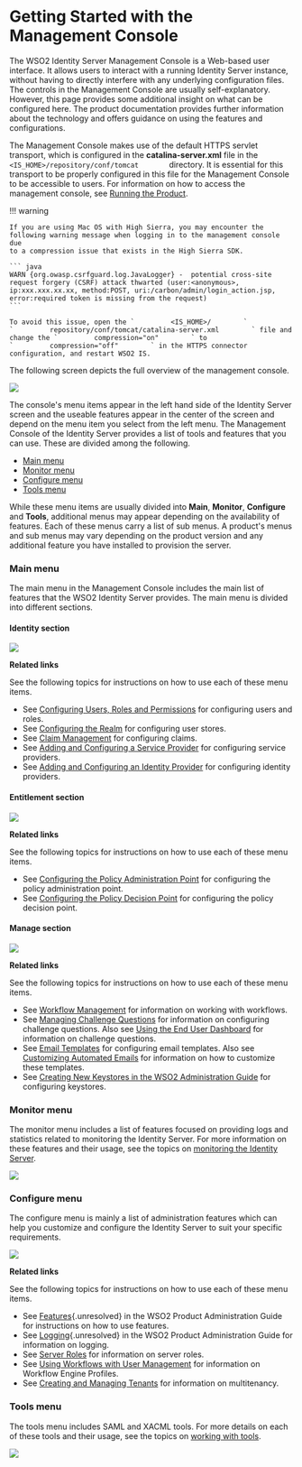 # Getting Started with the Management Console

The WSO2 Identity Server Management Console is a Web-based user
interface. It allows users to interact with a running Identity Server
instance, without having to directly interfere with any underlying
configuration files. The controls in the Management Console are usually
self-explanatory. However, this page provides some additional insight on
what can be configured here. The product documentation provides further
information about the technology and offers guidance on using the
features and configurations.

The Management Console makes use of the default HTTPS servlet transport,
which is configured in the **catalina-server.xml** file in the
`         <IS_HOME>/repository/conf/tomcat        ` directory. It is
essential for this transport to be properly configured in this file for
the Management Console to be accessible to users. For information on how
to access the management console, see [Running the
Product](../../setup/running-the-product).

!!! warning
    
    If you are using Mac OS with High Sierra, you may encounter the
    following warning message when logging in to the management console due
    to a compression issue that exists in the High Sierra SDK.
    
    ``` java
    WARN {org.owasp.csrfguard.log.JavaLogger} -  potential cross-site request forgery (CSRF) attack thwarted (user:<anonymous>, ip:xxx.xxx.xx.xx, method:POST, uri:/carbon/admin/login_action.jsp, error:required token is missing from the request)
    ```
    
    To avoid this issue, open the `         <IS_HOME>/        `
    `         repository/conf/tomcat/catalina-server.xml        ` file and
    change the `         compression="on"        ` to
    `         compression="off"        ` in the HTTPS connector
    configuration, and restart WSO2 IS.
    

The following screen depicts the full overview of the management
console.

![](attachments/103328985/103328992.png) 

The console's menu items appear in the left hand side of the Identity
Server screen and the useable features appear in the center of the
screen and depend on the menu item you select from the left menu. The
Management Console of the Identity Server provides a list of tools and
features that you can use. These are divided among the following.

-   [Main menu](#GettingStartedwiththeManagementConsole-Mainmenu)
-   [Monitor menu](#GettingStartedwiththeManagementConsole-Monitormenu)
-   [Configure
    menu](#GettingStartedwiththeManagementConsole-Configuremenu)
-   [Tools menu](#GettingStartedwiththeManagementConsole-Toolsmenu)

While these menu items are usually divided into **Main**, **Monitor**,
**Configure** and **Tools**, additional menus may appear depending on
the availability of features. Each of these menus carry a list of sub
menus. A product's menus and sub menus may vary depending on the product
version and any additional feature you have installed to provision the
server.

### Main menu

The main menu in the Management Console includes the main list of
features that the WSO2 Identity Server provides. The main menu is
divided into different sections.

#### Identity section

![](attachments/103328985/103328990.png)

**Related links**

See the following topics for instructions on how to use each of these
menu items.

-   See [Configuring Users, Roles and
    Permissions](Configuring_Users_Roles_and_Permissions) for
    configuring users and roles.
-   See [Configuring the Realm](../../learn/configuring-the-realm) for configuring
    user stores.
-   See [Claim Management](../../learn/claim-management) for configuring claims.
-   See [Adding and Configuring a Service
    Provider](../../learn/adding-and-configuring-a-service-provider) for
    configuring service providers.
-   See [Adding and Configuring an Identity
    Provider](../../learn/adding-and-configuring-an-identity-provider) for
    configuring identity providers.

#### Entitlement section

![](attachments/103328985/103328991.png)

**Related links**

See the following topics for instructions on how to use each of these
menu items.

-   See [Configuring the Policy Administration
    Point](../../learn/configuring-the-policy-administration-point) for
    configuring the policy administration point.
-   See [Configuring the Policy Decision
    Point](Configuring_the_Policy_Decision_Point) for configuring the
    policy decision point.

#### Manage section

![](attachments/103328985/103328986.png)

**Related links**

See the following topics for instructions on how to use each of these
menu items.

-   See [Workflow Management](../../learn/workflow-management) for information on
    working with workflows.
-   See [Managing Challenge Questions](Managing_Challenge_Questions)
    for information on configuring challenge questions. Also see [Using
    the End User Dashboard](../../learn/using-the-end-user-dashboard) for
    information on challenge questions.
-   See [Email Templates](Email_Templates) for configuring email
    templates. Also see [Customizing Automated
    Emails](https://docs.wso2.com/display/IS530/Customizing+Automated+Emails)
    for information on how to customize these templates.
-   See [Creating New Keystores in the WSO2 Administration
    Guide](https://docs.wso2.com/display/ADMIN44x/Creating+New+Keystores)
    for configuring keystores.

### Monitor menu

The monitor menu includes a list of features focused on providing logs
and statistics related to monitoring the Identity Server. For more
information on these features and their usage, see the topics on
[monitoring the Identity Server](Monitoring_the_Identity_Server).

![](attachments/103328985/103328987.png)

### Configure menu

The configure menu is mainly a list of administration features which can
help you customize and configure the Identity Server to suit your
specific requirements.

![](attachments/103328985/103328988.png)

**Related links**

See the following topics for instructions on how to use each of these
menu items.

-   See [Features](#){.unresolved} in the WSO2 Product Administration
    Guide for instructions on how to use features.
-   See [Logging](#){.unresolved} in the WSO2 Product Administration
    Guide for information on logging.
-   See [Server Roles](Server_Roles) for information on server roles.
-   See [Using Workflows with User
    Management](Using_Workflows_with_User_Management) for information
    on Workflow Engine Profiles.
-   See [Creating and Managing Tenants](Creating_and_Managing_Tenants)
    for information on multitenancy.

### Tools menu

The tools menu includes SAML and XACML tools. For more details on each
of these tools and their usage, see the topics on [working with
tools](Using_Tools).

![](attachments/103328985/103328989.png)
